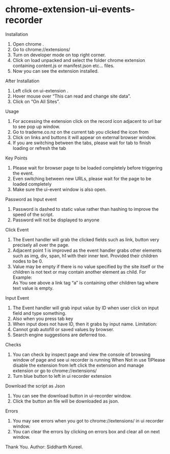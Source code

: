 # chrome-extension-ui-events-recorder

Installation
1) Open chrome . 
2) Go to chrome://extensions/ 
3) Turn on developer mode on top right corner. 
4) Click on load unpacked and select the folder chrome extension containing content.js or manifest.json etc... files. 
5) Now you can see the extension installed.

After Installation 
1) Left click on ui-extension . 
2) Hover mouse over “This can read and change site data”. 
3) Click on “On All Sites”.

Usage
1) For accessing the extension click on the record icon adjacent to url bar to see pop up window. 
2) Go to trademe.co.nz on the current tab you clicked the icon from 
3) Click on links and buttons it will appear on external browser window. 
4) If you are switching between the tabs, please wait for tab to finish loading or refresh the tab

Key Points
1) Please wait for browser page to be loaded completely before triggering the event. 
2) Even switching between new URLs, please wait for the page to be loaded completely 
3) Make sure the ui-event window is also open.

Password as Input event
1) Password is dashed to static value rather than hashing to improve the speed of the script.
2) Password will not be displayed to anyone

Click Event
1) The Event handler will grab the clicked fields such as link, button very precisely all over the page. 
2) Adjacent point 1 is improved as the event handler grabs other elements such as img, div, span, h1 with their inner text. 
Provided their children nodes to be 0.
3) Value may be empty if there is no value specified by the site itself or the children is not text or may contain another 
element as child. 
For Example: <a> <img><div></div></a> As You see above a link tag “a” is containing other children tag where text value is empty.

Input Event
1) The Event handler will grab input value by ID when user click on input field and type something. 
2) Also when you press tab key 
3) When input does not have ID, then it grabs by input name.
Limitation: 
1) Cannot grab autofill or saved values by browser. 
2) Search engine suggestions are deferred too.

Checks
1) You can check by inspect page and view the console of browsing window of page and see ui recorder is running
When Not in use 
1)Please disable the extension from left click the extension and manage extension or go to chrome://extensions/ 
2) Turn blue button to left in ui recorder extension

Download the script as Json
1) You can see the download button in ui-recorder window. 
2) Click the button an file will be downloaded as json.

Errors
1) You may see errors when you got to chrome://extensions/ in ui recorder window.
2) You can clear the errors by clicking on errors box and clear all on next window.

Thank You.
Author: Siddharth Kureel.

